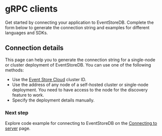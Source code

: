 # gRPC clients

Get started by connecting your application to EventStoreDB. Complete the form below to generate the connection string and examples for different languages and SDKs.

## Connection details

This page can help you to generate the connection string for a single-node or cluster deployment of EventStoreDB. You can use one of the following methods:

- Use the [Event Store Cloud](https://eventstore.com/cloud) cluster ID.
- Use the address of any node of a self-hosted cluster or single-node deployment. You need to have access to the node for the discovery feature to work.
- Specify the deployment details manually.

<Connection></Connection>

### Next step

Explore code example for connecting to EventStoreDB on the [Connecting to server](./connecting.md) page.

